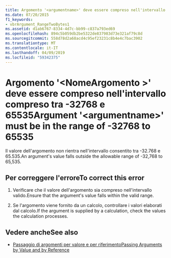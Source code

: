 ```yaml
---
title: Argomento '<argumentname>' deve essere compreso nell'intervallo compreso tra -32768 e 65535
ms.date: 07/20/2015
f1_keywords:
- vbrArgument_RangeTwoBytes1
ms.assetid: d1ab6767-8334-4d7c-bb99-c837a793ed69
ms.openlocfilehash: 894c5b059db2be5322de837983d73e321af79c8d
ms.sourcegitcommit: 558d78d2a68acd4c95ef23231c8b4e4c7bac3902
ms.translationtype: MT
ms.contentlocale: it-IT
ms.lasthandoff: 04/09/2019
ms.locfileid: "59342375"
---
```

# <a name="argument-argumentname-must-be-in-the-range-of--32768-to-65535"></a><span data-ttu-id="9642f-102">Argomento '\<NomeArgomento >' deve essere compreso nell'intervallo compreso tra -32768 e 65535</span><span class="sxs-lookup"><span data-stu-id="9642f-102">Argument '\<argumentname>' must be in the range of -32768 to 65535</span></span>
<span data-ttu-id="9642f-103">Il valore dell'argomento non rientra nell'intervallo consentito tra -32.768 e 65.535.</span><span class="sxs-lookup"><span data-stu-id="9642f-103">An argument's value falls outside the allowable range of -32,768 to 65,535.</span></span>  
  
## <a name="to-correct-this-error"></a><span data-ttu-id="9642f-104">Per correggere l'errore</span><span class="sxs-lookup"><span data-stu-id="9642f-104">To correct this error</span></span>  
  
1. <span data-ttu-id="9642f-105">Verificare che il valore dell'argomento sia compreso nell'intervallo valido.</span><span class="sxs-lookup"><span data-stu-id="9642f-105">Ensure that the argument's value falls within the valid range.</span></span>  
  
2. <span data-ttu-id="9642f-106">Se l'argomento viene fornito da un calcolo, controllare i valori elaborati dal calcolo.</span><span class="sxs-lookup"><span data-stu-id="9642f-106">If the argument is supplied by a calculation, check the values the calculation processes.</span></span>  
  
## <a name="see-also"></a><span data-ttu-id="9642f-107">Vedere anche</span><span class="sxs-lookup"><span data-stu-id="9642f-107">See also</span></span>

- [<span data-ttu-id="9642f-108">Passaggio di argomenti per valore e per riferimento</span><span class="sxs-lookup"><span data-stu-id="9642f-108">Passing Arguments by Value and by Reference</span></span>](../../visual-basic/programming-guide/language-features/procedures/passing-arguments-by-value-and-by-reference.md)
